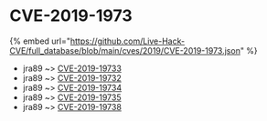 # CVE-2019-1973
{% embed url="https://github.com/Live-Hack-CVE/full_database/blob/main/cves/2019/CVE-2019-1973.json" %}

* jra89 ~> [CVE-2019-19733](https://www.alice-snow.ru/2019/database/cve-2019-1973/cve-2019-19733-jra89)
* jra89 ~> [CVE-2019-19732](https://www.alice-snow.ru/2019/database/cve-2019-1973/cve-2019-19732-jra89)
* jra89 ~> [CVE-2019-19734](https://www.alice-snow.ru/2019/database/cve-2019-1973/cve-2019-19734-jra89)
* jra89 ~> [CVE-2019-19735](https://www.alice-snow.ru/2019/database/cve-2019-1973/cve-2019-19735-jra89)
* jra89 ~> [CVE-2019-19738](https://www.alice-snow.ru/2019/database/cve-2019-1973/cve-2019-19738-jra89)